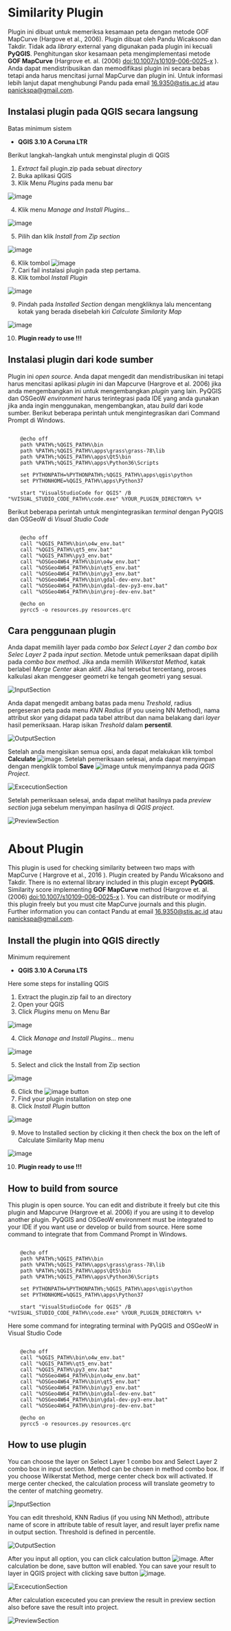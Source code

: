 # Similarity Plugin

Plugin ini dibuat untuk memeriksa kesamaan peta dengan metode GOF MapCurve (Hargove et al., 2006). Plugin dibuat oleh Pandu Wicaksono dan Takdir. Tidak ada *library* external yang digunakan pada plugin ini kecuali **PyQGIS**. Penghitungan skor kesamaan peta mengimplementasi metode **GOF MapCurve** (Hargrove et. al. (2006) <doi:10.1007/s10109-006-0025-x> ). Anda dapat mendistribusikan dan memodifikasi plugin ini secara bebas tetapi anda harus mencitasi jurnal MapCurve dan plugin ini. Untuk informasi lebih lanjut dapat menghubungi Pandu pada email 16.9350@stis.ac.id atau panickspa@gmail.com.

## Instalasi plugin pada QGIS secara langsung

Batas minimum sistem

  - **QGIS 3.10 A Coruna LTR**

Berikut langkah-langkah untuk menginstal plugin di QGIS

1. *Extract* fail plugin.zip pada sebuat *directory*
2. Buka aplikasi QGIS
3. Klik Menu *Plugins* pada menu bar

![image](https://git.stis.ac.id/pandu1881/similarity-plugin/-/wikis/uploads/db49312a38f98846a2783260826384e2/image.png)

4. Klik menu *Manage and Install Plugins...*

![image](https://git.stis.ac.id/pandu1881/similarity-plugin/-/wikis/uploads/be7220e560ed1b167fbba5ca4a523b60/image.png)

5. Pilih dan klik *Install from Zip section*

![image](https://git.stis.ac.id/pandu1881/similarity-plugin/-/wikis/uploads/18c153a368b85ff528c953b41c6a40a7/image.png)

6. Klik tombol ![image](https://git.stis.ac.id/pandu1881/similarity-plugin/-/wikis/uploads/7bbdff1818aa2193bc9d46cda71f3d6e/image.png)
7. Cari fail instalasi plugin pada step pertama.
8. Klik tombol *Install Plugin*

![image](https://git.stis.ac.id/pandu1881/similarity-plugin/-/wikis/uploads/b2606bcad2e8f7a8a8dc270aea03896b/image.png)

9. Pindah pada *Installed Section* dengan mengkliknya lalu mencentang kotak yang berada disebelah kiri *Calculate Similarity Map*

![image](https://git.stis.ac.id/pandu1881/similarity-plugin/-/wikis/uploads/d9116e47554603ebf9cf186b29d57c58/image.png)

10. **Plugin ready to use !!!**


## Instalasi plugin dari kode sumber

Plugin ini *open source*. Anda dapat mengedit dan mendistribusikan ini tetapi harus mencitasi aplikasi *plugin* ini dan Mapcurve (Hargrove et al. 2006) jika anda mengembangkan ini untuk mengembangkan *plugin* yang lain. PyQGIS dan OSGeoW *environment* harus terintegrasi pada IDE yang anda gunakan jika anda ingin menggunakan, mengembangkan, atau *build* dari kode sumber. Berikut beberapa perintah untuk mengintegrasikan dari Command Prompt di Windows.


```

    @echo off
    path %PATH%;%QGIS_PATH%\bin
    path %PATH%;%QGIS_PATH%\apps\grass\grass-78\lib
    path %PATH%;%QGIS_PATH%\apps\Qt5\bin
    path %PATH%;%QGIS_PATH%\apps\Python36\Scripts

    set PYTHONPATH=%PYTHONPATH%;%QGIS_PATH%\apps\qgis\python
    set PYTHONHOME=%QGIS_PATH%\apps\Python37  

    start "VisualStudioCode for QGIS" /B  "%VISUAL_STUDIO_CODE_PATH%\code.exe" %YOUR_PLUGIN_DIRECTORY% %*

```

Berikut beberapa perintah untuk mengintegrasikan *terminal* dengan PyQGIS dan OSGeoW di *Visual Studio Code*

```

    @echo off
    call "%QGIS_PATH%\bin\o4w_env.bat"
    call "%QGIS_PATH%\qt5_env.bat"
    call "%QGIS_PATH%\py3_env.bat"
    call "%OSGeo4W64_PATH%\bin\o4w_env.bat"
    call "%OSGeo4W64_PATH%\bin\qt5_env.bat"
    call "%OSGeo4W64_PATH%\bin\py3_env.bat"
    call "%OSGeo4W64_PATH%\bin\gdal-dev-env.bat"
    call "%OSGeo4W64_PATH%\bin\gdal-dev-py3-env.bat"
    call "%OSGeo4W64_PATH%\bin\proj-dev-env.bat"

    @echo on
    pyrcc5 -o resources.py resources.qrc

```

## Cara penggunaan plugin

Anda dapat memilih layer pada *combo box* *Select Layer 2* dan *combo box* *Selec Layer 2* pada *input section*. Metode untuk pemeriksaan dapat dipilih pada *combo box* *method*. Jika anda memilih *Wilkerstat Method*, katak berlabel *Merge Center* akan aktif. Jika hal tersebut tercentang, proses kalkulasi akan menggeser geometri ke tengah geometri yang sesuai.

![InputSection](https://git.stis.ac.id/pandu1881/similarity-plugin/-/wikis/uploads/3469def04e15cc35cfa2d4b5c3b38ef5/InputSection.png)

Anda dapat mengedit ambang batas pada menu *Treshold*, radius pergeseran peta pada menu *KNN Radius* (if you useing NN Method), nama attribut skor yang didapat pada tabel attribut dan nama belakang dari *layer* hasil pemeriksaan. Harap isikan *Treshold* dalam **persentil**.

![OutputSection](https://git.stis.ac.id/pandu1881/similarity-plugin/-/wikis/uploads/0b4225586e36a12628e329b92e5b1ab8/OutputSection.png)

Setelah anda mengisikan semua opsi, anda dapat melakukan klik tombol **Calculate** ![image](https://git.stis.ac.id/pandu1881/similarity-plugin/-/wikis/uploads/8809206cb30f46d730020bcfb1a934ba/image.png). Setelah pemeriksaan selesai, anda dapat menyimpan dengan mengklik tombol **Save** ![image](https://git.stis.ac.id/pandu1881/similarity-plugin/-/wikis/uploads/4fae88aaf29832a2d42f6fe9d1ea3d90/image.png) untuk menyimpannya pada *QGIS Project*.

![ExcecutionSection](https://git.stis.ac.id/pandu1881/similarity-plugin/-/wikis/uploads/7d11bd599f79bd00c3a0bdcbafa6d46e/ExcecutionSection.png)

Setelah pemeriksaan selesai, anda dapat melihat hasilnya pada *preview section* juga sebelum menyimpan hasilnya di *QGIS project*.

![PreviewSection](https://git.stis.ac.id/pandu1881/similarity-plugin/-/wikis/uploads/d82c3df65bb9d4937d450407167716b5/PreviewSection.png)

# About Plugin

This plugin is used for checking similarity between two maps with MapCurve ( Hargrove et al., 2016 ). Plugin created by Pandu Wicaksono and Takdir. There is no external library included in this plugin except **PyQGIS**. Similarity score implementing **GOF MapCurve** method (Hargrove et. al. (2006) <doi:10.1007/s10109-006-0025-x> ). You can distribute or modifying this plugin freely but you must cite MapCurve journals and this plugin. Further information you can contact Pandu at email 16.9350@stis.ac.id atau panickspa@gmail.com.


## Install the plugin into QGIS directly

Minimum requirement

- **QGIS 3.10 A Coruna LTS**

Here some steps for installing QGIS

1. Extract the plugin.zip fail to an directory
2. Open your QGIS
3. Click *Plugins* menu on Menu Bar

![image](https://git.stis.ac.id/pandu1881/similarity-plugin/-/wikis/uploads/db49312a38f98846a2783260826384e2/image.png)

4. Click *Manage and Install Plugins...* menu

![image](https://git.stis.ac.id/pandu1881/similarity-plugin/-/wikis/uploads/be7220e560ed1b167fbba5ca4a523b60/image.png)

5. Select and click the Install from Zip section

![image](https://git.stis.ac.id/pandu1881/similarity-plugin/-/wikis/uploads/18c153a368b85ff528c953b41c6a40a7/image.png)

6. Click the ![image](https://git.stis.ac.id/pandu1881/similarity-plugin/-/wikis/uploads/7bbdff1818aa2193bc9d46cda71f3d6e/image.png) button
7. Find your plugin installation on step one
8. Click *Install Plugin* button

![image](https://git.stis.ac.id/pandu1881/similarity-plugin/-/wikis/uploads/b2606bcad2e8f7a8a8dc270aea03896b/image.png)

9. Move to Installed section by clicking it then check the box on the left of Calculate Similarity Map menu

![image](https://git.stis.ac.id/pandu1881/similarity-plugin/-/wikis/uploads/d9116e47554603ebf9cf186b29d57c58/image.png)

10. **Plugin ready to use !!!**
    

## How to build from source

This plugin is open source. You can edit and distribute it freely but cite this plugin and Mapcurve (Hargrove et al. 2006) if you are using it to develop another plugin. PyQGIS and OSGeoW environment must be integrated to your IDE if you want use or develop or build from source. Here some command to integrate that from Command Prompt in Windows.

```

    @echo off
    path %PATH%;%QGIS_PATH%\bin
    path %PATH%;%QGIS_PATH%\apps\grass\grass-78\lib
    path %PATH%;%QGIS_PATH%\apps\Qt5\bin
    path %PATH%;%QGIS_PATH%\apps\Python36\Scripts

    set PYTHONPATH=%PYTHONPATH%;%QGIS_PATH%\apps\qgis\python
    set PYTHONHOME=%QGIS_PATH%\apps\Python37  

    start "VisualStudioCode for QGIS" /B  "%VISUAL_STUDIO_CODE_PATH%\code.exe" %YOUR_PLUGIN_DIRECTORY% %*

```

Here some command for integrating terminal with PyQGIS and OSGeoW in Visual Studio Code

```

    @echo off
    call "%QGIS_PATH%\bin\o4w_env.bat"
    call "%QGIS_PATH%\qt5_env.bat"
    call "%QGIS_PATH%\py3_env.bat"
    call "%OSGeo4W64_PATH%\bin\o4w_env.bat"
    call "%OSGeo4W64_PATH%\bin\qt5_env.bat"
    call "%OSGeo4W64_PATH%\bin\py3_env.bat"
    call "%OSGeo4W64_PATH%\bin\gdal-dev-env.bat"
    call "%OSGeo4W64_PATH%\bin\gdal-dev-py3-env.bat"
    call "%OSGeo4W64_PATH%\bin\proj-dev-env.bat"

    @echo on
    pyrcc5 -o resources.py resources.qrc

```

## How to use plugin

You can choose the layer on Select Layer 1 combo box and Select Layer 2 combo box in input section. Method can be chosen in method combo box. If you choose Wilkerstat Method, merge center check box will activated. If merge center checked, the calculation process will translate geometry to the center of matching geometry.

![InputSection](https://git.stis.ac.id/pandu1881/similarity-plugin/-/wikis/uploads/3469def04e15cc35cfa2d4b5c3b38ef5/InputSection.png)

You can edit threshold, KNN Radius (if you using NN Method), attribute name of score in attribute table of result layer, and result layer prefix name in output section. Threshold is defined in percentile.

![OutputSection](https://git.stis.ac.id/pandu1881/similarity-plugin/-/wikis/uploads/0b4225586e36a12628e329b92e5b1ab8/OutputSection.png)

After you input all option, you can click calculation button ![image](https://git.stis.ac.id/pandu1881/similarity-plugin/-/wikis/uploads/8809206cb30f46d730020bcfb1a934ba/image.png). After calculation be done, save button will enabled. You can save your result to layer in QGIS project with clicking save button ![image](https://git.stis.ac.id/pandu1881/similarity-plugin/-/wikis/uploads/4fae88aaf29832a2d42f6fe9d1ea3d90/image.png).

![ExcecutionSection](https://git.stis.ac.id/pandu1881/similarity-plugin/-/wikis/uploads/7d11bd599f79bd00c3a0bdcbafa6d46e/ExcecutionSection.png)

After calculation excecuted you can preview the result in preview section also before save the result into project.

![PreviewSection](https://git.stis.ac.id/pandu1881/similarity-plugin/-/wikis/uploads/d82c3df65bb9d4937d450407167716b5/PreviewSection.png)